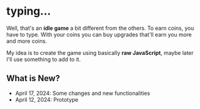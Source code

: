 ﻿# typing...

Well, that's an **idle game** a bit different from the others. To earn coins, you have to type. With your coins you can buy upgrades that'll earn you more and more coins.

My idea is to create the game using basically **raw JavaScript**, maybe later I'll use something to add to it.

## What is New?

- April 17, 2024: Some changes and new functionalities
- April 12, 2024: Prototype
